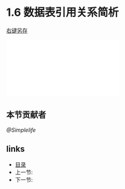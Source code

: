 # 1.6 数据表引用关系简析
[右键另存](docs/1.6.1.pdf)

![](docs/1.6.1.pdf?raw=true)

## 本节贡献者
*@Simplelife*

## links
  * [目录](<preface.md>)
  * 上一节: [](<01.5.md>)
  * 下一节: [](<01.7.md>)
